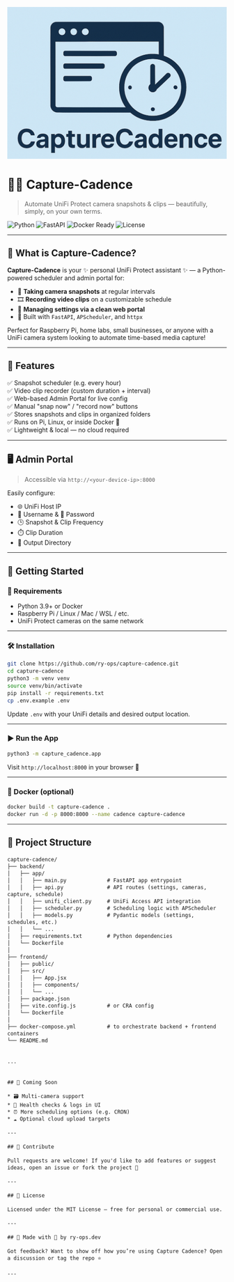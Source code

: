 ![Alt text](https://github.com/ry-ops/CaptureCadence/blob/main/CaptureCadence.jpg)

# 🎥✨ Capture-Cadence

> Automate UniFi Protect camera snapshots & clips — beautifully, simply, on your own terms.

![Python](https://img.shields.io/badge/Python-3.9%2B-blue?logo=python)
![FastAPI](https://img.shields.io/badge/Powered%20by-FastAPI-009688?logo=fastapi)
![Docker Ready](https://img.shields.io/badge/Docker-Ready-blue?logo=docker)
![License](https://img.shields.io/badge/License-MIT-green)

---

## 🔧 What is Capture-Cadence?

**Capture-Cadence** is your ✨ personal UniFi Protect assistant ✨ — a Python-powered scheduler and admin portal for:

- 📸 **Taking camera snapshots** at regular intervals
- 🎞️ **Recording video clips** on a customizable schedule
- 🧠 **Managing settings via a clean web portal**
- 🧰 Built with `FastAPI`, `APScheduler`, and `httpx`

Perfect for Raspberry Pi, home labs, small businesses, or anyone with a UniFi camera system looking to automate time-based media capture!

---

## 🌟 Features

✅ Snapshot scheduler (e.g. every hour)  
✅ Video clip recorder (custom duration + interval)  
✅ Web-based Admin Portal for live config  
✅ Manual "snap now" / "record now" buttons  
✅ Stores snapshots and clips in organized folders  
✅ Runs on Pi, Linux, or inside Docker 🐳  
✅ Lightweight & local — no cloud required

---

## 🖥️ Admin Portal

> Accessible via `http://<your-device-ip>:8000`

Easily configure:

- 🌐 UniFi Host IP
- 👤 Username & 🔐 Password
- 🕒 Snapshot & Clip Frequency
- ⏱️ Clip Duration
- 📁 Output Directory

---

## 🚀 Getting Started

### 🧪 Requirements

- Python 3.9+ or Docker
- Raspberry Pi / Linux / Mac / WSL / etc.
- UniFi Protect cameras on the same network

---

### 🛠 Installation

```bash
git clone https://github.com/ry-ops/capture-cadence.git
cd capture-cadence
python3 -m venv venv
source venv/bin/activate
pip install -r requirements.txt
cp .env.example .env
````

Update `.env` with your UniFi details and desired output location.

---

### ▶️ Run the App

```bash
python3 -m capture_cadence.app
```

Visit `http://localhost:8000` in your browser 🎉

---

### 🐳 Docker (optional)

```bash
docker build -t capture-cadence .
docker run -d -p 8000:8000 --name cadence capture-cadence
```

---

## 📂 Project Structure

```
capture-cadence/
├── backend/
│   ├── app/
│   │   ├── main.py             # FastAPI app entrypoint
│   │   ├── api.py              # API routes (settings, cameras, capture, schedule)
│   │   ├── unifi_client.py     # UniFi Access API integration
│   │   ├── scheduler.py        # Scheduling logic with APScheduler
│   │   ├── models.py           # Pydantic models (settings, schedules, etc.)
│   │   └── ...
│   ├── requirements.txt        # Python dependencies
│   └── Dockerfile
│
├── frontend/
│   ├── public/
│   ├── src/
│   │   ├── App.jsx
│   │   ├── components/
│   │   └── ...
│   ├── package.json
│   ├── vite.config.js          # or CRA config
│   └── Dockerfile
│
├── docker-compose.yml          # to orchestrate backend + frontend containers
└── README.md


...


## 🔮 Coming Soon

* 🗃️ Multi-camera support
* 🧪 Health checks & logs in UI
* ⏰ More scheduling options (e.g. CRON)
* ☁️ Optional cloud upload targets

---

## 🤝 Contribute

Pull requests are welcome! If you'd like to add features or suggest ideas, open an issue or fork the project 🚀

---

## 📜 License

Licensed under the MIT License — free for personal or commercial use.

---

## 👋 Made with 🧡 by ry-ops.dev

Got feedback? Want to show off how you’re using Capture Cadence? Open a discussion or tag the repo ⭐

---
